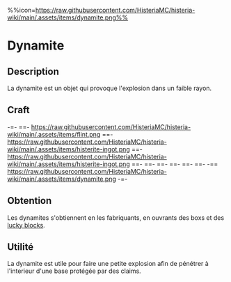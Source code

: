 %%icon=https://raw.githubusercontent.com/HisteriaMC/histeria-wiki/main/.assets/items/dynamite.png%%

# Dynamite

## Description
La dynamite est un objet qui provoque l'explosion dans un faible rayon.

## Craft
-=- 
 ==- https://raw.githubusercontent.com/HisteriaMC/histeria-wiki/main/.assets/items/flint.png
 ==- https://raw.githubusercontent.com/HisteriaMC/histeria-wiki/main/.assets/items/histerite-ingot.png
 ==- https://raw.githubusercontent.com/HisteriaMC/histeria-wiki/main/.assets/items/histerite-ingot.png
 ==- 
 ==- 
 ==- 
 ==- 
 ==- 
 ==- 
 -== https://raw.githubusercontent.com/HisteriaMC/histeria-wiki/main/.assets/items/dynamite.png
-=- 

## Obtention
Les dynamites s'obtiennent en les fabriquants, en ouvrants des boxs et des [lucky blocks](https://histeria.fr/wiki/blocs/lucky-block).

## Utilité
La dynamite est utile pour faire une petite explosion afin de pénétrer à l'interieur d'une base protégée par des claims.
